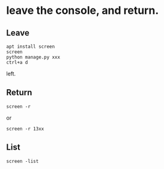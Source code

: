 # leave the console, and return.

## Leave
```
apt install screen
screen
python manage.py xxx
ctrl+a d
```
left.

## Return
```
screen -r
```

or
```
screen -r 13xx
```

## List
```
screen -list
```

